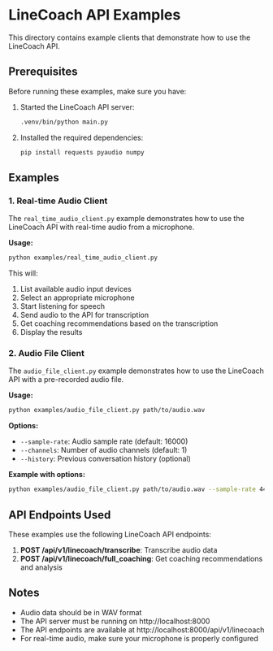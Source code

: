 # LineCoach API Examples

This directory contains example clients that demonstrate how to use the LineCoach API.

## Prerequisites

Before running these examples, make sure you have:

1. Started the LineCoach API server:
   ```bash
   .venv/bin/python main.py
   ```

2. Installed the required dependencies:
   ```bash
   pip install requests pyaudio numpy
   ```

## Examples

### 1. Real-time Audio Client

The `real_time_audio_client.py` example demonstrates how to use the LineCoach API with real-time audio from a microphone.

**Usage:**
```bash
python examples/real_time_audio_client.py
```

This will:
1. List available audio input devices
2. Select an appropriate microphone
3. Start listening for speech
4. Send audio to the API for transcription
5. Get coaching recommendations based on the transcription
6. Display the results

### 2. Audio File Client

The `audio_file_client.py` example demonstrates how to use the LineCoach API with a pre-recorded audio file.

**Usage:**
```bash
python examples/audio_file_client.py path/to/audio.wav
```

**Options:**
- `--sample-rate`: Audio sample rate (default: 16000)
- `--channels`: Number of audio channels (default: 1)
- `--history`: Previous conversation history (optional)

**Example with options:**
```bash
python examples/audio_file_client.py path/to/audio.wav --sample-rate 44100 --channels 2 --history "Hello, how can I help you?" "I'm having an issue with my account."
```

## API Endpoints Used

These examples use the following LineCoach API endpoints:

1. **POST /api/v1/linecoach/transcribe**: Transcribe audio data
2. **POST /api/v1/linecoach/full_coaching**: Get coaching recommendations and analysis

## Notes

- Audio data should be in WAV format
- The API server must be running on http://localhost:8000
- The API endpoints are available at http://localhost:8000/api/v1/linecoach
- For real-time audio, make sure your microphone is properly configured 